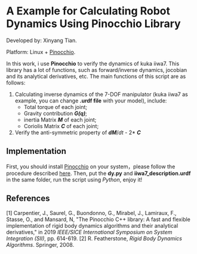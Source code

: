# A Example for Calculating Robot Dynamics Using Pinocchio Library
Developed by: Xinyang Tian.

Platform: Linux + [Pinocchio](https://github.com/stack-of-tasks/pinocchio).

In this work, i use **Pinocchio** to verify the dynamics of kuka iiwa7. This library has a lot of functions, such as forward/inverse dynamics, jocobian and its analytical derivatives, etc. The main functions of this script are as follows:
1. Calculating inverse dynamics of the 7-DOF manipulator (kuka iiwa7 as example, you can change **.urdf file** with your model), include:
    - Total torque of each joint;
    - Gravity contribution ***G(q)***;
    - inertia Matrix ***M*** of each joint;
    - Coriolis Matrix ***C*** of each joint;
2. Verify the anti-symmetric property of ***dM***/*dt* - 2* ***C***

## Implementation 
First, you should install [Pinocchio](https://github.com/stack-of-tasks/pinocchio) on your system，please follow the procedure described [here](https://stack-of-tasks.github.io/pinocchio/download.html). Then, put the **dy.py** and **iiwa7_description.urdf** in the same folder, run the script using *Python*, enjoy it!

## References
[1] Carpentier, J., Saurel, G., Buondonno, G., Mirabel, J., Lamiraux, F., Stasse, O., and Mansard, N, "The Pinocchio C++ library: A fast and flexible implementation of rigid body dynamics algorithms and their analytical derivatives," in 2019 *IEEE/SICE International Symposium on System Integration (SII)*, pp. 614-619. 
[2] R. Featherstone, *Rigid Body Dynamics Algorithms*. Springer, 2008.
